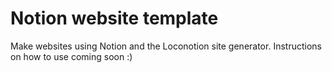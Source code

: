Notion website template
=======================

Make websites using Notion and the Loconotion site generator. Instructions on how to use coming soon :)
